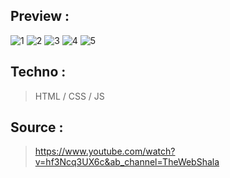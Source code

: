 ## Preview :
![1](https://user-images.githubusercontent.com/110362553/207678179-13b68267-5f86-49f8-b51b-3ea96d346b1d.png)
![2](https://user-images.githubusercontent.com/110362553/207678175-bdc2d7f0-17bc-417f-9e7e-8f796e725e40.png)
![3](https://user-images.githubusercontent.com/110362553/207678170-450325ee-bd3c-4ebe-ac53-24d38d6ab2e2.png)
![4](https://user-images.githubusercontent.com/110362553/207678163-2e8e8538-146d-49d7-80bb-be17175b5f40.png)
![5](https://user-images.githubusercontent.com/110362553/207678157-7c581072-d55e-44a7-a02a-aa12b4352b53.png)

## Techno :
>HTML / CSS / JS

## Source : 
>https://www.youtube.com/watch?v=hf3Ncq3UX6c&ab_channel=TheWebShala
